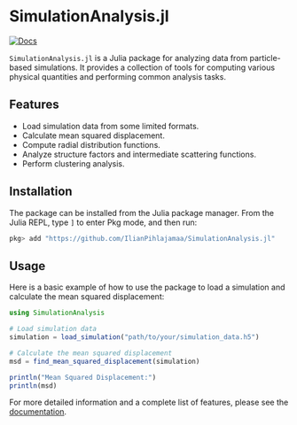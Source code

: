 # SimulationAnalysis.jl

[![Docs](https://img.shields.io/badge/docs-dev-blue.svg)](https://IlianPihlajamaa.github.io/SimulationAnalysis.jl/dev)

`SimulationAnalysis.jl` is a Julia package for analyzing data from particle-based simulations. It provides a collection of tools for computing various physical quantities and performing common analysis tasks.

## Features

*   Load simulation data from some limited formats.
*   Calculate mean squared displacement.
*   Compute radial distribution functions.
*   Analyze structure factors and intermediate scattering functions.
*   Perform clustering analysis.

## Installation

The package can be installed from the Julia package manager. From the Julia REPL, type `]` to enter Pkg mode, and then run:

```julia
pkg> add "https://github.com/IlianPihlajamaa/SimulationAnalysis.jl"
```

## Usage

Here is a basic example of how to use the package to load a simulation and calculate the mean squared displacement:

```julia
using SimulationAnalysis

# Load simulation data
simulation = load_simulation("path/to/your/simulation_data.h5")

# Calculate the mean squared displacement
msd = find_mean_squared_displacement(simulation)

println("Mean Squared Displacement:")
println(msd)
```

For more detailed information and a complete list of features, please see the [documentation](https://IlianPihlajamaa.github.io/SimulationAnalysis.jl/dev).
